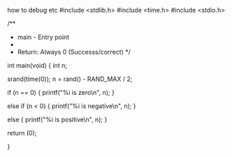 how to debug etc
#include <stdlib.h>
#include <time.h>
#include <stdio.h>

/**
 * main - Entry point
 *
 * Return: Always 0 (Successs/correct)
 */

int main(void)
{
int n;

srand(time(0));
n = rand() - RAND_MAX / 2;

if (n == 0)
{
printf("%i is zero\n", n);
}

else if (n < 0)
{
printf("%i is negative\n", n);
}

else
{
printf("%i is positive\n", n);
}

return (0);

}
